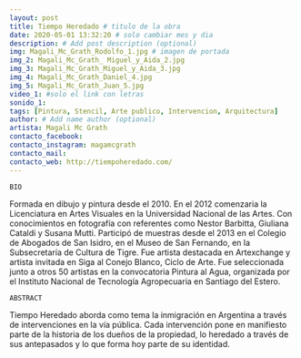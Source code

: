```yaml
---
layout: post
title: Tiempo Heredado # titulo de la obra
date: 2020-05-01 13:32:20 # solo cambiar mes y dia
description: # Add post description (optional)
img: Magali_Mc_Grath_Rodolfo_1.jpg # imagen de portada
img_2: Magali_Mc_Grath_ Miguel_y_Aida_2.jpg
img_3: Magali_Mc_Grath_Miguel_y_Aida_3.jpg
img_4: Magali_Mc_Grath_Daniel_4.jpg
img_5: Magali_Mc_Grath_Juan_5.jpg
video_1: #solo el link con letras
sonido_1:
tags: [Pintura, Stencil, Arte publico, Intervencion, Arquitectura]
author: # Add name author (optional)
artista: Magali Mc Grath
contacto_facebook:
contacto_instagram: magamcgrath
contacto_mail:
contacto_web: http://tiempoheredado.com/
---
```


`BIO`

Formada en dibujo y pintura desde el 2010. En el 2012 comenzaria la Licenciatura en Artes Visuales en la Universidad Nacional de las Artes. Con conocimientos en fotografía con referentes como Nestor Barbitta, Giuliana Cataldi y Susana Mutti. Participó de muestras desde el 2013 en el Colegio de Abogados de San Isidro, en el Museo de San Fernando, en la Subsecretaría de Cultura de Tigre. Fue artista destacada en Artexchange y artista invitada en Siga al Conejo Blanco, Ciclo de Arte. Fue seleccionada junto a otros 50 artistas en la convocatoria Pintura al Agua, organizada por el Instituto Nacional de Tecnología Agropecuaria en Santiago del Estero.


`ABSTRACT`

Tiempo Heredado aborda como tema la inmigración en Argentina a través de intervenciones en la vía pública. Cada intervención pone en manifiesto parte de la historia de los dueños de la propiedad, lo heredado a través de sus antepasados y lo que forma hoy parte de su identidad.
